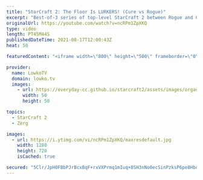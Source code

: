 ```yaml
---
title: "StarCraft 2: The Floor Is LURKERS! (Cure vs Rogue)"
excerpt: "Best-of-3 series of top-level StarCraft 2 between Rogue and Cure. In this Zerg versus Terran we watch both players execute a variety of strategies as they try to outsmart the opponent.  Support my work on Patreon: http://www.patreon.com/lowkotv Become a YouTube member: https://lowko.tv/join  My second"
originalUrl: https://youtube.com/watch?v=ncRPm1ZpXKQ
type: video
length: PT45M44S
publishedDateTime: 2021-08-17T12:00:43Z
heat: 50

featuredContent: "<iframe width=\"800\" height=\"500\" frameborder=\"0\" src=\"https://www.youtube.com/embed/ncRPm1ZpXKQ\" allow=\"accelerometer; autoplay; encrypted-media; gyroscope; picture-in-picture\" allowfullscreen></iframe>"

provider:
  name: LowkoTV
  domain: lowko.tv
  images:
    - url: https://everyday-cc.github.io/starcraft2/assets/images/organizations/lowko.tv-50x50.jpg
      width: 50
      height: 50

topics:
  - StarCraft 2
  - Zerg

images:
  - url: https://i.ytimg.com/vi/ncRPm1ZpXKQ/maxresdefault.jpg
    width: 1280
    height: 720
    isCached: true

secured: "5Clr/JpH0FBbPJrBcxBqF+rxVXPrmq1mIuq+8SH3nNo0ecSinPzksP6pe8HboRMVoyhczgawI7nlWw9znRxLk39xBr6bvwKrUqRu7mBOjejJaUjdVTBvCA9Okypg43Kwuncm5e80znmLNLYai2aArF7SAI40XBzxFCHg0VND+kSAwTucSSQWZUkiHqkHC5jEMRSEBWGVZtTQY/vSSGB1QmF/y+ZDWkRrpV9+UAVT6iqlpaxvwYCh8d5bEN7eQufQx5lqUGWBdnFYwEt+Tasvmo9V97iou8TWdytAWaBXRozDeO9ZEJkZd+sqh3eDwUqdQRGMbebTt5qQJiqw83fJ8TGWhEmwkzpFZiSC21y3JysUouITNKTdA5Umzz5T1+VGQWIhnCPnpMjWEwd1OSFmMAqjIy1W3Mzfe+9R4l9Tu8jvnDrzxMnyKiJWLdmFrA7M;Xm3izv3Q2GwxnjaBpKnqPQ=="
---
```



